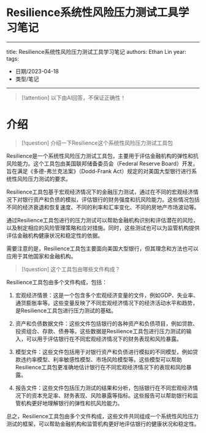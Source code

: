 # Resilience系统性风险压力测试工具学习笔记


---
title: Resilience系统性风险压力测试工具学习笔记
authors: Ethan Lin
year:
tags:
  - 日期/2023-04-18 
  - 类型/笔记 
---





> [!attention]
> 以下由AI回答，不保证正确性！

# 介绍

> [!question]
> 介绍一下Resilience这个系统性风险压力测试工具包

Resilience是一个系统性风险压力测试工具包，主要用于评估金融机构的弹性和抗风险能力。这个工具包由美国联邦储备委员会（Federal Reserve Board）开发，旨在满足《多德-弗兰克法案》（Dodd-Frank Act）规定的对美国大型银行进行系统性风险压力测试的要求。

Resilience工具包基于宏观经济情况下的金融压力测试，通过在不同的宏观经济情况下对银行资产和负债的模拟，评估银行的财务强度和抗风险能力。这些情况包括不同的经济衰退和恢复速度、不同的利率和汇率变化、不同的房地产市场波动等。

通过Resilience工具包进行的压力测试可以帮助金融机构识别和评估潜在的风险，以及制定相应的风险管理策略和应对措施。同时，这些测试也可以为监管机构提供评估金融机构健康状况和稳定性的依据。

需要注意的是，Resilience工具包主要面向美国大型银行，但其理念和方法也可以应用于其他国家和金融机构。

> [!question]
> 这个工具包由哪些文件构成？

Resilience工具包由多个文件构成，包括：

1. 宏观经济情景：这是一个包含多个宏观经济变量的文件，例如GDP、失业率、通货膨胀率等。这些变量反映了不同宏观经济情况下的经济活动水平和趋势，是Resilience工具包进行压力测试的基础。

2. 资产和负债数据文件：这些文件包括银行的各种资产和负债项目，例如贷款、投资组合、存款、债券等。这些数据是Resilience工具包进行压力测试的输入，可以用于评估银行在不同宏观经济情况下的财务表现和风险暴露。

3. 模型文件：这些文件包括用于对银行资产和负债进行模拟的不同模型，例如贷款违约率模型、利率敏感性模型、市场风险模型等。这些模型可以帮助Resilience工具包更准确地估计银行在不同宏观经济情况下的表现和风险暴露。

4. 报告文件：这些文件包括压力测试的结果和分析，包括银行在不同宏观经济情况下的资本充足率、财务表现、风险暴露等指标。这些报告可以帮助银行和监管机构更好地理解银行的弹性和抗风险能力。

总之，Resilience工具包由多个文件构成，这些文件共同组成一个系统性风险压力测试的框架，可以帮助金融机构和监管机构更好地评估银行的健康状况和稳定性。



